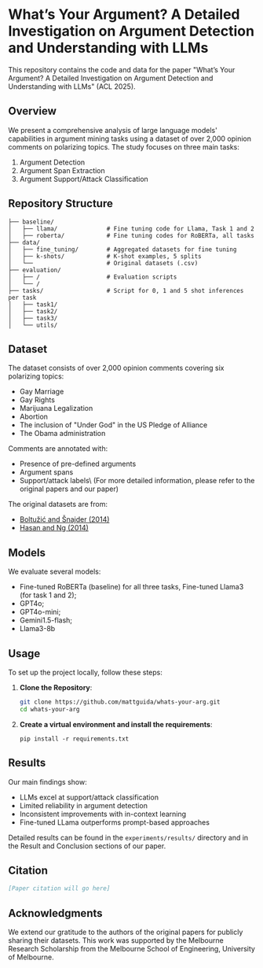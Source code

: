 # What’s Your Argument? A Detailed Investigation on Argument Detection and Understanding with LLMs

This repository contains the code and data for the paper "What’s Your Argument? A Detailed Investigation on Argument Detection and Understanding with LLMs" (ACL 2025).

## Overview

We present a comprehensive analysis of large language models' capabilities in argument mining tasks using a dataset of over 2,000 opinion comments on polarizing topics. The study focuses on three main tasks:
1. Argument Detection
2. Argument Span Extraction
3. Argument Support/Attack Classification

## Repository Structure


```
├── baseline/
│   ├── llama/              # Fine tuning code for Llama, Task 1 and 2
│   ├── roberta/            # Fine tuning codes for RoBERTa, all tasks
├── data/
│   ├── fine_tuning/        # Aggregated datasets for fine tuning
│   ├── k-shots/            # K-shot examples, 5 splits
│   └──                     # Original datasets (.csv)
├── evaluation/
│   ├── /                   # Evaluation scripts
│   └── /              
├── tasks/                  # Script for 0, 1 and 5 shot inferences per task
│   ├── task1/     
│   ├── task2/         
│   ├── task3/        
│   └── utils/            
```


## Dataset

The dataset consists of over 2,000 opinion comments covering six polarizing topics:
- Gay Marriage
- Gay Rights
- Marijuana Legalization
- Abortion
- The inclusion of "Under God" in the US Pledge of Alliance
- The Obama administration

Comments are annotated with:
- Presence of pre-defined arguments
- Argument spans
- Support/attack labels\\
(For more detailed information, please refer to the original papers and our paper)

The original datasets are from:
- [Boltužić and Šnajder (2014)](https://aclanthology.org/W14-2107/)
- [Hasan and Ng (2014)](https://aclanthology.org/D14-1083/)

## Models

We evaluate several models:
- Fine-tuned RoBERTa (baseline) for all three tasks, Fine-tuned Llama3 (for task 1 and 2);
- GPT4o;
- GPT4o-mini;
- Gemini1.5-flash;
- Llama3-8b

## Usage

To set up the project locally, follow these steps:

1. **Clone the Repository**:
    ```bash
   git clone https://github.com/mattguida/whats-your-arg.git
   cd whats-your-arg
    ```
2. **Create a virtual environment and install the requirements**:
    ```
    pip install -r requirements.txt
    ```


## Results

Our main findings show:
- LLMs excel at support/attack classification
- Limited reliability in argument detection
- Inconsistent improvements with in-context learning
- Fine-tuned LLama outperforms prompt-based approaches

Detailed results can be found in the `experiments/results/` directory and in the Result and Conclusion sections of our paper.

## Citation

```bibtex
[Paper citation will go here]
```

## Acknowledgments
We extend our gratitude to the authors of the original papers for publicly sharing their datasets.
This work was supported by the Melbourne Research Scholarship from the Melbourne School of Engineering, University of Melbourne.
